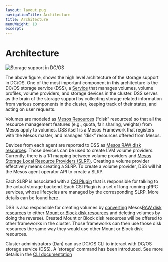 ```yaml
---
layout: layout.pug
navigationTitle: Architecture
title: Architecture
menuWeight: 10
excerpt:
---
```


# Architecture

![Storage support in DC/OS](/1.11/img/five-maturity-states.png)

The above figure, shows the high level architecture of the storage support in DC/OS. One of the most important component in this architecture is the DC/OS storage service (DSS), a <a href="https://docs.mesosphere.com/1.11/overview/concepts/#service/">Service</a> that manages volumes, volume profiles, volume providers, and storage devices in the cluster. DSS serves as the brain of the storage support by collecting storage related information from various components in the cluster, keeping track of their states, and acting on user requests.

Volumes are modeled as <a href="http://mesos.apache.org/documentation/latest/attributes-resources/#resources/">Mesos Resources</a> (“disk” resources) so that all the resource management features (e.g., quota, fair sharing, weights) from Mesos apply to volumes. DSS itself is a Mesos Framework that registers with the Mesos master, and manages “disk” resources offered from Mesos.

Devices from each agent are reported to DSS as <a href="http://mesos.apache.org/documentation/latest/csi/#new-disk-source-types/">Mesos RAW disk resources</a>. Those devices can be used to create LVM volume providers. Currently, there is a 1:1 mapping between volume providers and <a href="http://mesos.apache.org/documentation/latest/csi/#storage-local-resource-provider/">Mesos Storage Local Resource Providers (SLRP)</a>. Creating a volume provider effectively means creating a SLRP. To create a volume provider, DSS will hit the Mesos agent operator API to create a SLRP.

Each SLRP is associated with a <a href="http://mesos.apache.org/documentation/latest/csi/#slrp-configuration/">CSI Plugin</a> that is responsible for talking to the actual storage backend. Each CSI Plugin is a set of long running gRPC services, whose lifecycles are managed by the corresponding SLRP. More details can be found <a href="http://mesos.apache.org/documentation/latest/csi/#standalone-containers-for-csi-plugins/">here</a> .

DSS is also responsible for creating volumes by <a href="http://mesos.apache.org/documentation/latest/csi/#new-offer-operations-for-disk-resources/">converting</a> Mesos<a href="http://mesos.apache.org/documentation/latest/csi/#new-disk-source-types/">RAW disk resources</a> to either <a href="http://mesos.apache.org/documentation/latest/csi/#new-disk-source-types/">Mount or Block disk resources</a> and deleting volumes by doing the reverse). Created Mount or Block disk resources will be offered to other frameworks in the cluster. Those frameworks can then use those disk resources the same way they would use other Mount or Block disk resources.

Cluster administrators (Dan) can use DC/OS CLI to interact with DC/OS storage service (DSS). A ‘storage’ command has been introduced. See more details in the <a href="https://docs.google.com/document/d/1MZ7ARRAs_lmXo94h28-wCPqsqA9xDwMPSLgN7_5n84w/edit#heading=h.uxzvneaexifq/">CLI documentation</a>



